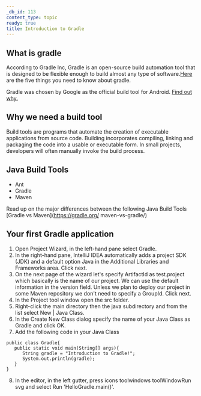 ```yaml
---
_db_id: 113
content_type: topic
ready: true
title: Introduction to Gradle
---
```


## What is gradle
According to Gradle Inc, Gradle is an open-source build automation tool that is designed to be flexible enough to build almost any type of software.[Here](https://docs.gradle.org/current/userguide/what_is_gradle.html) are the five things you need to know about gradle.

Gradle was chosen by Google as the official build tool for Android. [Find out why.](https://medium.com/jay-tillu/what-is-gradle-why-google-choose-it-as-official-build-tool-for-android-adafbff4034)

## Why we need a build tool
Build tools are programs that automate the creation of executable applications from source code. Building incorporates compiling, linking and packaging the code into a usable or executable form. In small projects, developers will often manually invoke the build process. 


## Java Build Tools
- Ant 
- Gradle
- Maven

Read up on the major differences between the following Java Build Tools [Gradle vs Maven](https://gradle.org/ maven-vs-gradle/)


## Your first Gradle application
1. Open Project Wizard, in the    left-hand pane select Gradle.
2. In the right-hand pane,        IntelliJ IDEA automatically    adds a project SDK (JDK) and   a default option Java in the  Additional Libraries and       Frameworks area. Click next.
3. On the next page of the wizard let's specify ArtifactId as test.project which basically is the name of our project. We can use the default information in the version field. Unless we plan to deploy our project in some Maven repository we don't need to specify a GroupId. Click next.
4. In the Project tool window open the src folder.
5. Right-click the main directory then the java subdirectory and from the list select New | Java Class.
6. In the Create New Class dialog specify the name of your Java Class as Gradle and click OK.
7. Add the following code in your Java Class

```
public class Gradle{
   public static void main(String[] args){
      String gradle = "Introduction to Gradle!";
      System.out.println(gradle);
   }
}
```
8. In the editor, in the left gutter, press icons toolwindows toolWindowRun svg and select Run 'HelloGradle.main()'.